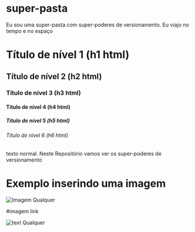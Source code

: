 # super-pasta
Eu sou uma super-pasta com super-poderes de versionamento. Eu viajo no tempo e no espaço

# Título de nível 1 (h1 html)
## Título de nível 2 (h2 html)
### Título de nível 3 (h3 html)
#### Título de nível 4 (h4 html)
##### Título de nível 5 (h5 html)
###### Título de nível 6 (h6 html)

texto normal.
Neste Repositório vamos ver os super-poderes de versionamento

# Exemplo inserindo uma imagem
![Imagem Qualquer](https://preview.redd.it/5w7v7151lsz71.jpg?width=612&format=pjpg&auto=webp&s=7bf64ee5ced85a46f4ce2b925926ebb64cdaae07)

#imagem link

![text Qualquer](https://www.google.com/url?sa=i&url=https%3A%2F%2Ftwitter.com%2FPescocoFino%2Fstatus%2F1115323861841711104&psig=AOvVaw2hGCLWsEh4PAGx_-ro-UYF&ust=1724892754017000&source=images&cd=vfe&opi=89978449&ved=0CBQQjRxqFwoTCPDV0rC8logDFQAAAAAdAAAAABAE)
